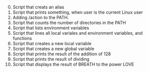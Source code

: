 0. Script that creats an alias
1. Script that prints something, when user is the current Linux user
2. Adding /action to the PATH.
3. Script that counts the number of directories in the PATH
4. Script that lists environment variables
5. Script that lines all local variales and environment variables, and functions
6. Script that creates a new local variable
7. Script that creates a new global variable
8. Script that prints the result of the addition of 128
9. Script that prints the result of dividing
10. Script that displays the result of BREATH to the power LOVE
